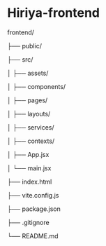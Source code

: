 # Hiriya-frontend

frontend/

├── public/

├── src/

│ ├── assets/

│ ├── components/

│ ├── pages/

│ ├── layouts/

│ ├── services/

│ ├── contexts/

│ ├── App.jsx

│ └── main.jsx

├── index.html

├── vite.config.js

├── package.json

├── .gitignore

└── README.md
